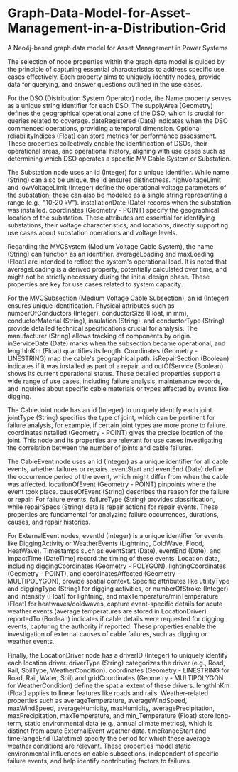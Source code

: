# Graph-Data-Model-for-Asset-Management-in-a-Distribution-Grid
A Neo4j-based graph data model for Asset Management in Power Systems


The selection of node properties within the graph data model is guided by the principle of capturing essential characteristics to address specific use cases effectively. Each property aims to uniquely identify nodes, provide data for querying, and answer questions outlined in the use cases.

For the DSO (Distribution System Operator) node, the Name property serves as a unique string identifier for each DSO. The supplyArea (Geometry) defines the geographical operational zone of the DSO, which is crucial for queries related to coverage. dateRegistered (Date) indicates when the DSO commenced operations, providing a temporal dimension. Optional reliabilityIndices (Float) can store metrics for performance assessment. These properties collectively enable the identification of DSOs, their operational areas, and operational history, aligning with use cases such as determining which DSO operates a specific MV Cable System or Substation.

The Substation node uses an id (Integer) for a unique identifier. While name (String) can also be unique, the id ensures distinctness. highVoltageLimit and lowVoltageLimit (Integer) define the operational voltage parameters of the substation; these can also be modeled as a single string representing a range (e.g., "10-20 kV"). installationDate (Date) records when the substation was installed. coordinates (Geometry - POINT) specify the geographical location of the substation. These attributes are essential for identifying substations, their voltage characteristics, and locations, directly supporting use cases about substation operations and voltage levels.

Regarding the MVCSystem (Medium Voltage Cable System), the name (String) can function as an identifier. averageLoading and maxLoading (Float) are intended to reflect the system's operational load. It is noted that averageLoading is a derived property, potentially calculated over time, and might not be strictly necessary during the initial design phase. These properties are key for use cases related to system capacity.

For the MVCSubsection (Medium Voltage Cable Subsection), an id (Integer) ensures unique identification. Physical attributes such as numberOfConductors (Integer), conductorSize (Float, in mm), conductorMaterial (String), insulation (String), and conductorType (String) provide detailed technical specifications crucial for analysis. The manufacturer (String) allows tracking of components by origin. inServiceDate (Date) marks when the subsection became operational, and lengthInKm (Float) quantifies its length. Coordinates (Geometry - LINESTRING) map the cable's geographical path. isRepairSection (Boolean) indicates if it was installed as part of a repair, and outOfService (Boolean) shows its current operational status. These detailed properties support a wide range of use cases, including failure analysis, maintenance records, and inquiries about specific cable materials or types affected by events like digging.

The CableJoint node has an id (Integer) to uniquely identify each joint. jointType (String) specifies the type of joint, which can be pertinent for failure analysis, for example, if certain joint types are more prone to failure. coordinatesInstalled (Geometry - POINT) gives the precise location of the joint. This node and its properties are relevant for use cases investigating the correlation between the number of joints and cable failures.

The CableEvent node uses an id (Integer) as a unique identifier for all cable events, whether failures or repairs. eventStart and eventEnd (Date) define the occurrence period of the event, which might differ from when the cable was affected. locationOfEvent (Geometry - POINT) pinpoints where the event took place. causeOfEvent (String) describes the reason for the failure or repair. For failure events, failureType (String) provides classification, while repairSpecs (String) details repair actions for repair events. These properties are fundamental for analyzing failure occurrences, durations, causes, and repair histories.

For ExternalEvent nodes, eventId (Integer) is a unique identifier for events like DiggingActivity or WeatherEvents (Lightning, ColdWave, Flood, HeatWave). Timestamps such as eventStart (Date), eventEnd (Date), and impactTime (DateTime) record the timing of these events. Location data, including diggingCoordinates (Geometry - POLYGON), lightingCoordinates (Geometry - POINT), and coordinatesAffected (Geometry - MULTIPOLYGON), provide spatial context. Specific attributes like utilityType and diggingType (String) for digging activities, or numberOfStroke (Integer) and intensity (Float) for lightning, and maxTemperature/minTemperature (Float) for heatwaves/coldwaves, capture event-specific details for acute weather events (average temperatures are stored in LocationDriver). reportedTo (Boolean) indicates if cable details were requested for digging events, capturing the authority if reported. These properties enable the investigation of external causes of cable failures, such as digging or weather events.

Finally, the LocationDriver node has a driverID (Integer) to uniquely identify each location driver. driverType (String) categorizes the driver (e.g., Road, Rail, SoilType, WeatherCondition). coordinates (Geometry - LINESTRING for Road, Rail, Water, Soil) and gridCoordinates (Geometry - MULTIPOLYGON for WeatherCondition) define the spatial extent of these drivers. lengthInKm (Float) applies to linear features like roads and rails. Weather-related properties such as averageTemperature, averageWindSpeed, maxWindSpeed, averageHumidity, maxHumidity, averagePrecipitation, maxPrecipitation, maxTemperature, and min_Temperature (Float) store long-term, static environmental data (e.g., annual climate metrics), which is distinct from acute ExternalEvent weather data. timeRangeStart and timeRangeEnd (Datetime) specify the period for which these average weather conditions are relevant. These properties model static environmental influences on cable subsections, independent of specific failure events, and help identify contributing factors to failures.
